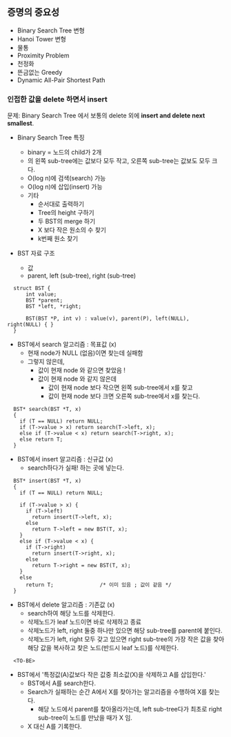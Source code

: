 ## 증명의 중요성

- Binary Search Tree 변형
- Hanoi Tower 변형
- 물통
- Proximity Problem
- 천정화
- 뜬금없는 Greedy
- Dynamic All-Pair Shortest Path

### 인접한 값을 delete 하면서 insert

문제: Binary Search Tree 에서 보통의 delete 외에 **insert and delete next smallest**.

- Binary Search Tree 특징
  - binary = 노드의 child가 2개
  - <node>의 왼쪽 sub-tree에는 <node>값보다 모두 작고, 오른쪽 sub-tree는 <node>값보도 모두 크다.
  - O(log n)에 검색(search) 가능
  - O(log n)에 삽입(insert) 가능
  - 기타
    - 순서대로 출력하기
    - Tree의 height 구하기
    - 두 BST의 merge 하기
    - X 보다 작은 원소의 수 찾기
    - k번째 원소 찾기


- BST 자료 구조
  - 값
  - parent, left (sub-tree), right (sub-tree)

```
  struct BST {
      int value;
      BST *parent;
      BST *left, *right;

      BST(BST *P, int v) : value(v), parent(P), left(NULL), right(NULL) { }
  }
```
- BST에서 search 알고리즘 : 목표값 (x)
  - 현재 node가 NULL (없음)이면 찾는데 실패함
  - 그렇지 않은데,
    - 값이 현재 node 와 같으면 찾았음 !
    - 값이 현재 node 와 같지 않은데
      - 값이 현재 node 보다 작으면 왼쪽 sub-tree에서 x를 찾고
      - 값이 현재 node 보다 크면 오른쪽 sub-tree에서 x를 찾는다.
```
  BST* search(BST *T, x)
  {
    if (T == NULL) return NULL;
    if (T->value > x) return search(T->left, x);
    else if (T->value < x) return search(T->right, x);
    else return T;
  }
```

- BST에서 insert 알고리즘 : 신규값 (x)
  - search하다가 실패! 하는 곳에 넣는다.

```
  BST* insert(BST *T, x)
  {
    if (T == NULL) return NULL;

    if (T->value > x) {
      if (T->left)
        return insert(T->left, x);
      else
        return T->left = new BST(T, x);
    }
    else if (T->value < x) {
      if (T->right)
        return insert(T->right, x);
      else
        return T->right = new BST(T, x);
    }
    else
      return T;               /* 이미 있음 ; 값이 같음 */
  }
```

- BST에서 delete 알고리즘 : 기존값 (x)
  - search하여 해당 노드를 삭제한다.
  - 삭제노드가 leaf 노드이면 바로 삭제하고 종료
  - 삭제노드가 left, right 둘중 하나만 있으면 해당 sub-tree를 parent에 붙인다.
  - 삭제노드가 left, right 모두 갖고 있으면 right sub-tree의 가장 작은 값을 찾아 해당 값을 복사하고 찾은 노드(반드시 leaf 노드)를 삭제한다.

```
  <TO-BE>
```

- BST에서 '특정값(A)값보다 작은 값중 최소값(X)을 삭제하고 A를 삽입한다.'
  - BST에서 A를 search한다.
  - Search가 실패하는 순간 A에서 X를 찾아가는 알고리즘을 수행하여 X를 찾는다.
    - 해당 노드에서 parent를 찾아올라가는데, left sub-tree다가 최초로 right sub-tree이 노드를 만났을 때가 X 임.
  - X 대신 A를 기록한다.
